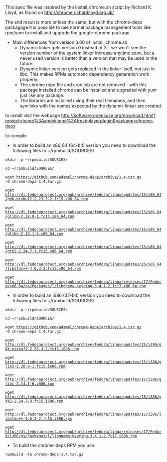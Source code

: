 This spec file was inspired by the install_chrome.sh script by Richard
K. Lloyd, as found on http://chrome.richardlloyd.org.uk/

The end result is more or less the same, but with the chrome-deps
packagage it is possible to use normal package management tools like
rpm/yum to install and upgrade the google-chrome package.

- Main differences from version 3.00 of install_chrome.sh
  * Dynamic linker gets version 0 instead of 3 - we won't see the
    version number of the system linker increase anytime soon, but a
    never used version is better than a version that may be used in
    the future.
  * Dynamic linker version gets replaced in the linker itself, not
    just in libc. This makes RPMs automatic dependency generation work
    properly.
  * The chrome repo file and cron job are not removed - with this
    package installed chrome can be installed and upgraded with yum
    just like any package.
  * The libraries are installed using their real filenames, and then
    symlinks with the names expected by the dynamic linker are
    created.

to install visit the webpage http://software.opensuse.org/download.html?project=home%3Aandykimpe%3Afreshplayerplugin&package=chrome-deps

to compile

- In order to build an x86_64 (64-bit) version you need to download the
  following files to ~/rpmbuild/SOURCES/


<code>mkdir -p ~/rpmbuild/SOURCES/</code>


<code>cd ~/rpmbuild/SOURCES/</code>


<code>wget https://github.com/adamel/chrome-deps/archive/1.4.tar.gz -O chrome-deps-1.4.tar.gz</code>


<code>wget http://dl.fedoraproject.org/pub/archive/fedora/linux/updates/15/x86_64/gdk-pixbuf2-2.23.3-2.fc15.x86_64.rpm</code>


<code>wget http://dl.fedoraproject.org/pub/archive/fedora/linux/updates/15/x86_64/glib2-2.28.8-1.fc15.x86_64.rpm</code>


<code>wget http://dl.fedoraproject.org/pub/archive/fedora/linux/updates/15/x86_64/glibc-2.14.1-6.x86_64.rpm</code>


<code>wget http://dl.fedoraproject.org/pub/archive/fedora/linux/updates/15/x86_64/gtk2-2.24.7-3.fc15.x86_64.rpm</code>


<code>wget http://dl.fedoraproject.org/pub/archive/fedora/linux/updates/15/x86_64/libstdc++-4.6.3-2.fc15.x86_64.rpm</code>



<code>wget http://dl.fedoraproject.org/pub/archive/fedora/linux/releases/17/Fedora/x86_64/os/Packages/l/libgnome-keyring-3.4.1-2.fc17.x86_64.rpm</code> 
 

- In order to build an i686 (32-bit) version you need to download the
  following files to ~/rpmbuild/SOURCES/


<code>mkdir -p ~/rpmbuild/SOURCES/</code>


<code>cd ~/rpmbuild/SOURCES/</code>


<code>wget https://github.com/adamel/chrome-deps/archive/1.4.tar.gz -O chrome-deps-1.4.tar.gz</code>



<code>wget http://dl.fedoraproject.org/pub/archive/fedora/linux/updates/15/i386/gdk-pixbuf2-2.23.3-2.fc15.i686.rpm</code>


<code>wget http://dl.fedoraproject.org/pub/archive/fedora/linux/updates/15/i386/glib2-2.28.8-1.fc15.i686.rpm</code>


<code>wget http://dl.fedoraproject.org/pub/archive/fedora/linux/updates/15/i386/glibc-2.14.1-6.i686.rpm</code>


<code>wget http://dl.fedoraproject.org/pub/archive/fedora/linux/updates/15/i386/gtk2-2.24.7-3.fc15.i686.rpm</code>


<code>wget http://dl.fedoraproject.org/pub/archive/fedora/linux/updates/15/i386/libstdc++-4.6.3-2.fc15.i686.rpm</code>


<code>wget http://dl.fedoraproject.org/pub/archive/fedora/linux/releases/17/Fedora/i386/os/Packages/l/libgnome-keyring-3.4.1-2.fc17.i686.rpm</code>



- To build the chrome-deps RPM you use:

<code>rpmbuild -tb chrome-deps-1.4.tar.gz</code>
